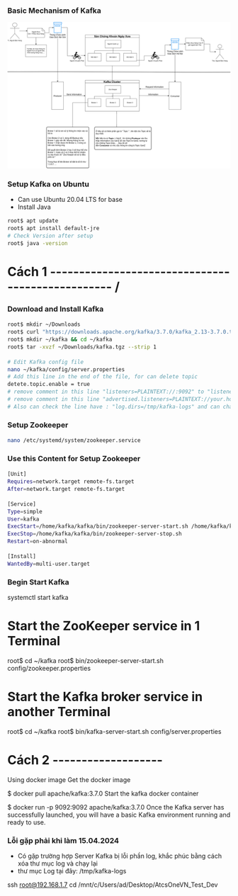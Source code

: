 ### Basic Mechanism of Kafka
![Text Description](docs/Kafka.png)

### Setup Kafka on Ubuntu 
* Can use Ubuntu 20.04 LTS for base
* Install Java

```bash
root$ apt update
root$ apt install default-jre
# Check Version after setup
root$ java -version
```

# Cách 1 ------------------------------------------------- /

### Download and Install Kafka
```bash
root$ mkdir ~/Downloads
root$ curl "https://downloads.apache.org/kafka/3.7.0/kafka_2.13-3.7.0.tgz" -o ~/Downloads/kafka.tgz
root$ mkdir ~/kafka && cd ~/kafka
root$ tar -xvzf ~/Downloads/kafka.tgz --strip 1

# Edit Kafka config file
nano ~/kafka/config/server.properties
# Add this line in the end of the file, for can delete topic
detete.topic.enable = true
# remove comment in this line "listeners=PLAINTEXT://:9092" to "listeners=PLAINTEXT://localhost:9092"
# remove comment in this line "advertised.listeners=PLAINTEXT://your.host:9092"  to "advertised.listeners=PLAINTEXT://localhost:9092"  
# Also can check the line have : "log.dirs=/tmp/kafka-logs" and can change the location for save Logs
```
### Setup Zookeeper
```bash
nano /etc/systemd/system/zookeeper.service
```
### Use this Content for Setup Zookeeper
```bash
[Unit]
Requires=network.target remote-fs.target
After=network.target remote-fs.target

[Service]
Type=simple
User=kafka
ExecStart=/home/kafka/kafka/bin/zookeeper-server-start.sh /home/kafka/kafka/config/zookeeper.properties
ExecStop=/home/kafka/kafka/bin/zookeeper-server-stop.sh
Restart=on-abnormal

[Install]
WantedBy=multi-user.target
```
### Begin Start Kafka

systemctl start kafka

# Start the ZooKeeper service in 1 Terminal
root$ cd ~/kafka 
root$ bin/zookeeper-server-start.sh config/zookeeper.properties

# Start the Kafka broker service in another Terminal
root$ cd ~/kafka 
root$ bin/kafka-server-start.sh config/server.properties

# Cách 2 -------------------

Using docker image
Get the docker image

$ docker pull apache/kafka:3.7.0
Start the kafka docker container

$ docker run -p 9092:9092 apache/kafka:3.7.0
Once the Kafka server has successfully launched, you will have a basic Kafka environment running and ready to use.

### Lỗi gặp phải khi làm 15.04.2024
* Có gặp trường hợp Server Kafka bị lỗi phần log, khắc phúc bằng cách xóa thư mục log và chạy lại
* thư mục Log tại đây: /tmp/kafka-logs

ssh root@192.168.1.7
cd /mnt/c/Users/ad/Desktop/AtcsOneVN_Test_Dev
